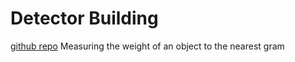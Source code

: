 # Detector Building
[github repo](https://github.com/ringedSquid/StuyOly_DB_2022)
Measuring the weight of an object to the nearest gram

